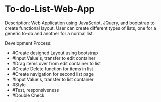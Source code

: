 # To-do-List-Web-App

Description: Web Application using JavaScript, JQuery, and bootstrap to create functional layout. User can create different types of lists, one for a generic to-do and another for a normal list.

Development Process:
- #Create designed Layout using bootstrap
- #Input Value's, transfer to edit container
- #Drag items over from edit container to list
- #Create Delete function for items in list
- #Create navigation for second list page
- #Input Value's, transfer to list container
- #Style
- #Test, responsiveness
- #Double Check

